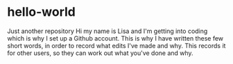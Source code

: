# hello-world
Just another repository
Hi my name is Lisa and I'm getting into coding which is why I set up a Github account. This is why I have written these few short words, in order to record what edits I've made and why. This records it for other users, so they can work out what you've done and why.
